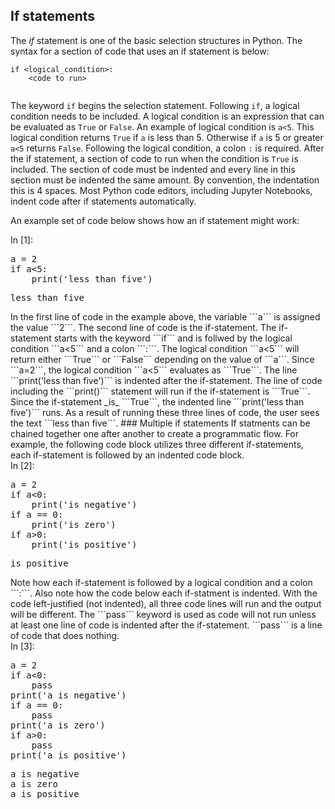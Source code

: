 
## If statements
The _if_ statement is one of the basic selection structures in Python. The syntax for a section of code that uses an if statement is below:

```
if <logical_condition>:
    <code to run>
    
```

The keyword ```if``` begins the selection statement. Following ```if```, a logical condition needs to be included. A logical condition is an expression that can be evaluated as ```True``` or ```False```. An example of logical condition is ```a<5```. This logical condition returns ```True``` if ```a``` is less than 5. Otherwise if ```a``` is 5 or greater ```a<5``` returns ```False```. Following the logical condition, a colon ```:``` is required. After the if statement, a section of code to run when the condition is ```True``` is included. The section of code must be indented and every line in this section must be indented the same amount. By convention, the indentation this is 4 spaces. Most Python code editors, including Jupyter Notebooks, indent code after if statements automatically. 

An example set of code below shows how an if statement might work:
<div class="cell border-box-sizing code_cell rendered">
<div class="input">
<div class="prompt input_prompt">In&nbsp;[1]:</div>
<div class="inner_cell">
    <div class="input_area">
<div class=" highlight hl-ipython3"><pre><span></span><span class="n">a</span> <span class="o">=</span> <span class="mi">2</span>
<span class="k">if</span> <span class="n">a</span><span class="o">&lt;</span><span class="mi">5</span><span class="p">:</span>
    <span class="nb">print</span><span class="p">(</span><span class="s1">&#39;less than five&#39;</span><span class="p">)</span>
</pre></div>

</div>
</div>
</div>

<div class="output_wrapper">
<div class="output">


<div class="output_area">

<div class="prompt"></div>


<div class="output_subarea output_stream output_stdout output_text">
<pre>less than five
</pre>
</div>
</div>

</div>
</div>

</div>
In the first line of code in the example above, the variable ```a``` is assigned the value ```2```. The second line of code is the if-statement. The if-statement starts with the keyword ```if``` and is follwed by the logical condition ```a<5``` and a colon ```:```. The logical condition ```a<5``` will return either ```True``` or ```False``` depending on the value of ```a```. Since ```a=2```, the logical condition ```a<5``` evaluates as ```True```. The line ```print('less than five')``` is indented after the if-statement. The line of code including the ```print()``` statement will run if the if-statement is ```True```. Since the if-statement _is_ ```True```, the indented line ```print('less than five')``` runs.  As a result of running these three lines of code, the user sees the text ```less than five```.
### Multiple if statements
If statments can be chained together one after another to create a programmatic flow. For example, the following code block utilizes three different if-statements, each if-statement is followed by an indented code block.
<div class="cell border-box-sizing code_cell rendered">
<div class="input">
<div class="prompt input_prompt">In&nbsp;[2]:</div>
<div class="inner_cell">
    <div class="input_area">
<div class=" highlight hl-ipython3"><pre><span></span><span class="n">a</span> <span class="o">=</span> <span class="mi">2</span>
<span class="k">if</span> <span class="n">a</span><span class="o">&lt;</span><span class="mi">0</span><span class="p">:</span>
    <span class="nb">print</span><span class="p">(</span><span class="s1">&#39;is negative&#39;</span><span class="p">)</span>
<span class="k">if</span> <span class="n">a</span> <span class="o">==</span> <span class="mi">0</span><span class="p">:</span>
    <span class="nb">print</span><span class="p">(</span><span class="s1">&#39;is zero&#39;</span><span class="p">)</span>
<span class="k">if</span> <span class="n">a</span><span class="o">&gt;</span><span class="mi">0</span><span class="p">:</span>
    <span class="nb">print</span><span class="p">(</span><span class="s1">&#39;is positive&#39;</span><span class="p">)</span>
</pre></div>

</div>
</div>
</div>

<div class="output_wrapper">
<div class="output">


<div class="output_area">

<div class="prompt"></div>


<div class="output_subarea output_stream output_stdout output_text">
<pre>is positive
</pre>
</div>
</div>

</div>
</div>

</div>
Note how each if-statement is followed by a logical condition and a colon ```:```. Also note how the code below each if-statment is indented. With the code left-justified (not indented), all three code lines will run and the output will be different. The ```pass``` keyword is used as code will not run unless at least one line of code is indented after the if-statement. ```pass``` is a line of code that does nothing.
<div class="cell border-box-sizing code_cell rendered">
<div class="input">
<div class="prompt input_prompt">In&nbsp;[3]:</div>
<div class="inner_cell">
    <div class="input_area">
<div class=" highlight hl-ipython3"><pre><span></span><span class="n">a</span> <span class="o">=</span> <span class="mi">2</span>
<span class="k">if</span> <span class="n">a</span><span class="o">&lt;</span><span class="mi">0</span><span class="p">:</span>
    <span class="k">pass</span>
<span class="nb">print</span><span class="p">(</span><span class="s1">&#39;a is negative&#39;</span><span class="p">)</span>
<span class="k">if</span> <span class="n">a</span> <span class="o">==</span> <span class="mi">0</span><span class="p">:</span>
    <span class="k">pass</span>
<span class="nb">print</span><span class="p">(</span><span class="s1">&#39;a is zero&#39;</span><span class="p">)</span>
<span class="k">if</span> <span class="n">a</span><span class="o">&gt;</span><span class="mi">0</span><span class="p">:</span>
    <span class="k">pass</span>
<span class="nb">print</span><span class="p">(</span><span class="s1">&#39;a is positive&#39;</span><span class="p">)</span>
</pre></div>

</div>
</div>
</div>

<div class="output_wrapper">
<div class="output">


<div class="output_area">

<div class="prompt"></div>


<div class="output_subarea output_stream output_stdout output_text">
<pre>a is negative
a is zero
a is positive
</pre>
</div>
</div>

</div>
</div>

</div>
 

